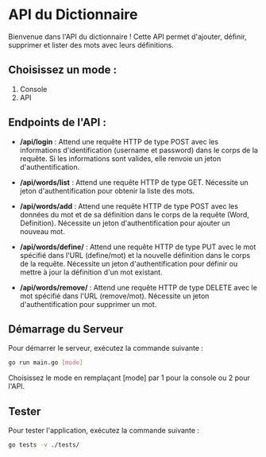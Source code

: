 # API du Dictionnaire

Bienvenue dans l'API du dictionnaire ! Cette API permet d'ajouter, définir, supprimer et lister des mots avec leurs définitions.

## Choisissez un mode :
1. Console
2. API

## Endpoints de l'API :

- **/api/login** : Attend une requête HTTP de type POST avec les informations d'identification (username et password) dans le corps de la requête. Si les informations sont valides, elle renvoie un jeton d'authentification.

- **/api/words/list** : Attend une requête HTTP de type GET. Nécessite un jeton d'authentification pour obtenir la liste des mots.

- **/api/words/add** : Attend une requête HTTP de type POST avec les données du mot et de sa définition dans le corps de la requête (Word, Definition). Nécessite un jeton d'authentification pour ajouter un nouveau mot.

- **/api/words/define/** : Attend une requête HTTP de type PUT avec le mot spécifié dans l'URL (define/mot) et la nouvelle définition dans le corps de la requête. Nécessite un jeton d'authentification pour définir ou mettre à jour la définition d'un mot existant.

- **/api/words/remove/** : Attend une requête HTTP de type DELETE avec le mot spécifié dans l'URL (remove/mot). Nécessite un jeton d'authentification pour supprimer un mot.

## Démarrage du Serveur

Pour démarrer le serveur, exécutez la commande suivante :

```bash
go run main.go [mode]
```
Choisissez le mode en remplaçant [mode] par 1 pour la console ou 2 pour l'API.

## Tester

Pour tester l'application, exécutez la commande suivante :
```bash
go tests -v ./tests/
```
